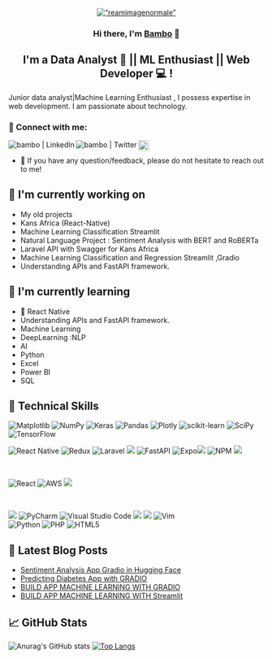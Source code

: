 <p align="center">
 <a href="https://medium.com/@bambadij" target="_blank" rel="noreferrer">
  <img width=”200" height=”150"  src="https://github.com/bambadij/bambadij/assets/56828901/ef823680-4013-47f0-8a7d-cd0b69ccc99e.PNG" alt=”reamimagenormale” >
</a>
</p>

<h3 align="center">
Hi there, I'm <a href="https://medium.com/@bambadij" target="_blank" rel="noreferrer">Bambo</a> 👋
</h3>

<h2 align="center">
I'm a Data Analyst 🎨 || ML Enthusiast || Web Developer 💻 !
</h2> 

Junior data analyst|Machine Learning Enthusiast , I possess expertise in web development. I am passionate about technology.

### 🤝 Connect with me:
<a href="https://www.linkedin.com/in/traore-bambo/"><img align="left" src="https://img.shields.io/badge/linkedin-%230077B5.svg?style=for-the-badge&logo=linkedin&logoColor=white" alt="bambo | LinkedIn"/></a>
<a href="#"><img align="left" src="https://img.shields.io/badge/Twitter-%231DA1F2.svg?style=for-the-badge&logo=Twitter&logoColor=white" alt="bambo | Twitter"/></a>
<a href="https://medium.com/@bambadij"><img align="left" src="https://raw.githubusercontent.com/yushi1007/yushi1007/main/images/medium.svg" alt="bambo | Medium" width="21px"/></a>
</br>
- 💬 If you have any question/feedback, please do not hesitate to reach out to me!

## 🔭 I'm currently working on

- My old projects
- Kans Africa (React-Native)
- Machine Learning Classification Streamlit
- Natural Language Project : Sentiment Analysis with BERT and RoBERTa
- Laravel API with Swagger for Kans Africa
- Machine  Learning Classification and Regression Streamlit ,Gradio
- Understanding APIs and  FastAPI framework.

## 🌱 I'm currently learning

- 📱 React Native
- Understanding APIs and  FastAPI framework.
- Machine Learning
- DeepLearning :NLP
- AI
- Python
- Excel
- Power BI
- SQL 

## 💼 Technical Skills

![Matplotlib](https://img.shields.io/badge/Matplotlib-%23ffffff.svg?style=for-the-badge&logo=Matplotlib&logoColor=black)
![NumPy](https://img.shields.io/badge/numpy-%23013243.svg?style=for-the-badge&logo=numpy&logoColor=white)
![Keras](https://img.shields.io/badge/Keras-%23D00000.svg?style=for-the-badge&logo=Keras&logoColor=white)
![Pandas](https://img.shields.io/badge/pandas-%23150458.svg?style=for-the-badge&logo=pandas&logoColor=white)
![Plotly](https://img.shields.io/badge/Plotly-%233F4F75.svg?style=for-the-badge&logo=plotly&logoColor=white)
![scikit-learn](https://img.shields.io/badge/scikit--learn-%23F7931E.svg?style=for-the-badge&logo=scikit-learn&logoColor=white)
![SciPy](https://img.shields.io/badge/SciPy-%230C55A5.svg?style=for-the-badge&logo=scipy&logoColor=%white)
![TensorFlow](https://img.shields.io/badge/TensorFlow-%23FF6F00.svg?style=for-the-badge&logo=TensorFlow&logoColor=white)
</br>

![React Native](https://img.shields.io/badge/react_native-%2320232a.svg?style=for-the-badge&logo=react&logoColor=%2361DAFB)
![Redux](https://img.shields.io/badge/redux-%23593d88.svg?style=for-the-badge&logo=redux&logoColor=white)
![Laravel](https://img.shields.io/badge/laravel-%23FF2D20.svg?style=for-the-badge&logo=laravel&logoColor=white)
![](https://img.shields.io/badge/Code-JavaScript-informational?style=flat&logo=JavaScript&color=F7DF1E)
![FastAPI](https://img.shields.io/badge/FastAPI-005571?style=for-the-badge&logo=fastapi)
![Expo](https://img.shields.io/badge/expo-1C1E24?style=for-the-badge&logo=expo&logoColor=#D04A37)![](https://img.shields.io/badge/Code-HTML5-informational?style=flat&logo=HTML5&color=E34F26)
![NPM](https://img.shields.io/badge/NPM-%23CB3837.svg?style=for-the-badge&logo=npm&logoColor=white)
![](https://img.shields.io/badge/Code-SQLite-informational?style=flat&logo=SQLite&color=003B57)

</br>

![React](https://img.shields.io/badge/react-%2320232a.svg?style=for-the-badge&logo=react&logoColor=%2361DAFB)
![AWS](https://img.shields.io/badge/AWS-%23FF9900.svg?style=for-the-badge&logo=amazon-aws&logoColor=white)
![](https://img.shields.io/badge/Style-styled--components-informational?style=flat&logo=styled-components&color=DB7093)


</br>

![](https://img.shields.io/badge/Tools-NPM-informational?style=flat&logo=NPM&color=CB3837)
![PyCharm](https://img.shields.io/badge/pycharm-143?style=for-the-badge&logo=pycharm&logoColor=black&color=black&labelColor=green)
![Visual Studio Code](https://img.shields.io/badge/Visual%20Studio%20Code-0078d7.svg?style=for-the-badge&logo=visual-studio-code&logoColor=white)
![](https://img.shields.io/badge/Tools-Git-informational?style=flat&logo=Git&color=F05032)
![](https://img.shields.io/badge/Tools-GitHub-informational?style=flat&logo=GitHub&color=181717)
![Vim](https://img.shields.io/badge/VIM-%2311AB00.svg?style=for-the-badge&logo=vim&logoColor=white)
</br>
![Python](https://img.shields.io/badge/python-3670A0?style=for-the-badge&logo=python&logoColor=ffdd54)
![PHP](https://img.shields.io/badge/php-%23777BB4.svg?style=for-the-badge&logo=php&logoColor=white)
![HTML5](https://img.shields.io/badge/html5-%23E34F26.svg?style=for-the-badge&logo=html5&logoColor=white)












## 📝 Latest Blog Posts

- [Sentiment Analysis App Gradio in Hugging Face](https://medium.com/@bambadij/sentiment-analysis-app-gradio-huggingface-88a37cfe3d07)
- [Predicting Diabetes App with GRADIO](https://medium.com/@bambadij/predicting-diabetes-app-with-gradio-3eb99a08c5eb)
- [BUILD APP MACHINE LEARNING WITH GRADIO](https://medium.com/@bambadij/build-app-machine-learning-with-gradio-827e878631fa)
- [BUILD APP MACHINE LEARNING WITH Streamlit](https://medium.com/@bambadij/build-app-machine-learning-with-streamlit-a1e533a5d594)

## 📈 GitHub Stats 
![Anurag's GitHub stats](https://github-readme-stats.vercel.app/api?username=bambadij&show_icons=true&theme=dark)
[![Top Langs](https://github-readme-stats.vercel.app/api/top-langs/?username=bambadij&layout=compact)](https://github.com/bambadij)

